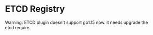 # ETCD Registry

Warning: ETCD plugin doesn't support go1.15 now. it needs upgrade the etcd require.